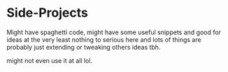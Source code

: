# Side-Projects
Might have spaghetti code, might have some useful snippets and good for ideas at the very least nothing to serious here and lots of things are probably just extending or tweaking others ideas tbh.

might not even use it at all lol.
